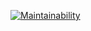 [![Maintainability](https://api.codeclimate.com/v1/badges/a88de125ca7247663351/maintainability)](https://codeclimate.com/github/kzazarashvili/travels/maintainability)
